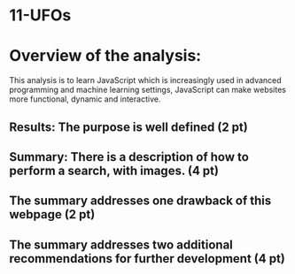 # 11-UFOs

# Overview of the analysis:
This analysis is to learn JavaScript which is increasingly used in advanced programming and machine learning settings, JavaScript can make websites more functional, dynamic and interactive.

## Results: The purpose is well defined (2 pt)


## Summary: There is a description of how to perform a search, with images. (4 pt)

## The summary addresses one drawback of this webpage (2 pt)

## The summary addresses two additional recommendations for further development (4 pt)